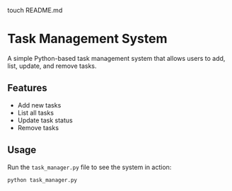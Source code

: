 touch README.md
# Task Management System

A simple Python-based task management system that allows users to add, list, update, and remove tasks.

## Features

- Add new tasks
- List all tasks
- Update task status
- Remove tasks

## Usage

Run the `task_manager.py` file to see the system in action:
```bash
python task_manager.py
